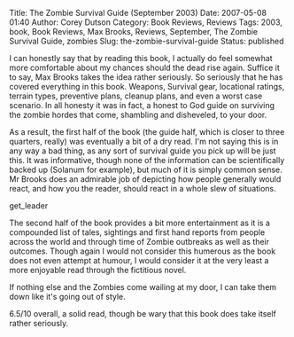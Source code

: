 Title: The Zombie Survival Guide (September 2003)
Date: 2007-05-08 01:40
Author: Corey Dutson
Category: Book Reviews, Reviews
Tags: 2003, book, Book Reviews, Max Brooks, Reviews, September, The Zombie Survival Guide, zombies
Slug: the-zombie-survival-guide
Status: published

I can honestly say that by reading this book, I actually do feel
somewhat more comfortable about my chances should the dead rise again.
Suffice it to say, Max Brooks takes the idea rather seriously. So
seriously that he has covered everything in this book. Weapons, Survival
gear, locational ratings, terrain types, preventive plans, cleanup
plans, and even a worst case scenario. In all honesty it was in fact, a
honest to God guide on surviving the zombie hordes that come, shambling
and disheveled, to your door.

As a result, the first half of the book (the guide half, which is closer
to three quarters, really) was eventually a bit of a dry read. I'm not
saying this is in any way a bad thing, as any sort of survival guide you
pick up will be just this. It was informative, though none of the
information can be scientifically backed up (Solanum for example), but
much of it is simply common sense. Mr Brooks does an admirable job of
depicting how people generally would react, and how you the reader,
should react in a whole slew of situations.

get\_leader

The second half of the book provides a bit more entertainment as it is a
compounded list of tales, sightings and first hand reports from people
across the world and through time of Zombie outbreaks as well as their
outcomes. Though again I would not consider this humerous as the book
does not even attempt at humour, I would consider it at the very least a
more enjoyable read through the fictitious novel.

If nothing else and the Zombies come wailing at my door, I can take them
down like it's going out of style.

6.5/10 overall, a solid read, though be wary that this book does take
itself rather seriously.
